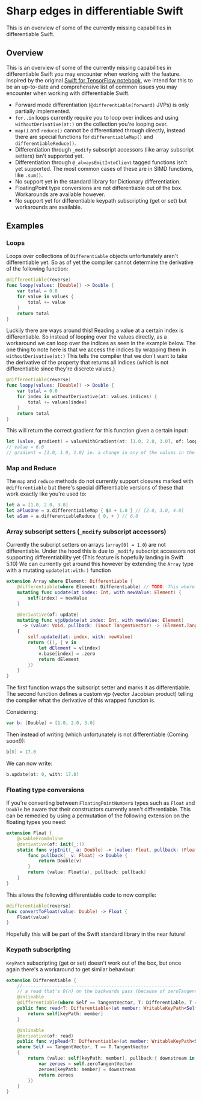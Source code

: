# Sharp edges in differentiable Swift

This is an overview of some of the currently missing capabilities in differentiable Swift.

## Overview

This is an overview of some of the currently missing capabilities in differentiable Swift you may encounter when working with the feature. Inspired by the original [Swift for TensorFlow notebook](https://www.tensorflow.org/swift/tutorials/Swift_autodiff_sharp_edges), we intend for this to be an up-to-date and comprehensive list of common issues you may encounter when working with differentiable Swift.

- Forward mode differentiation (`@differentiable(forward)` JVPs) is only partially implemented.
- `for..in` loops currently require you to loop over indices and using `withoutDerivative(at:)` on the collection you're looping over.
- `map()` and `reduce()` cannot be differentiated through directly, instead there are special functions for `differentiableMap()` and `differentiableReduce()`.
- Differentiation through `_modify` subscript accessors (like array subscript setters) isn't supported yet.
- Differentiation through `@_alwaysEmitIntoClient` tagged functions isn’t yet supported. The most common cases of these are in SIMD functions, like `.sum()`.
- No support yet in the standard library for Dictionary differentiation.
- FloatingPoint type conversions are not differentiable out of the box. Workarounds are available however.
- No support yet for differentiable keypath subscripting (get or set) but workarounds are available.


## Examples

### Loops
Loops over collections of `Differentiable` objects unfortunately aren't differentiable yet. So as of yet the compiler cannot determine the derivative of the following function: 
```swift
@differentiable(reverse)
func loopy(values: [Double]) -> Double {
    var total = 0.0
    for value in values {
        total += value
    }
    return total
}
```

Luckily there are ways around this! Reading a value at a certain index is differentiable. So instead of looping over the values directly, as a workaround we can loop over the indices as seen in the example below. The one thing to note here is that we access the indices by wrapping them in `withoutDerivative(at:)` This tells the compiler that we don't want to take the derivative of the property that returns all indices (which is not differentiable since they're discrete values.)
```swift
@differentiable(reverse)
func loopy(values: [Double]) -> Double {
    var total = 0.0
    for index in withoutDerivative(at: values.indices) {
        total += values[index]
    }
    return total
}
```

This will return the correct gradient for this function given a certain input:
```swift
let (value, gradient) = valueWithGradient(at: [1.0, 2.0, 3.0], of: loopy)
// value = 6.0
// gradient = [1.0, 1.0, 1.0] ie. a change in any of the values in the array will effect the output of the function equally. 
```

### Map and Reduce
The `map` and `reduce` methods do not currently support closures marked with `@differentiable` but there's special differentiable versions of these that work exactly like you're used to:
```swift
let a = [1.0, 2.0, 3.0]
let aPlusOne = a.differentiableMap { $0 + 1.0 } // [2.0, 3.0, 4.0]
let aSum = a.differentiableReduce { 0, + } // 6.0
```

### Array subscript setters (`_modify` subscript accessors)
Currently the subcript setters on arrays (`array[0] = 1.0`) are not differentiable. Under the hood this is due to `_modify` subscript accessors not supporting differentiability yet (This feature is hopefully landing in Swift 5.10)
We can currently get around this however by extending the `Array` type with a mutating `update(at:with:)` function
```swift
extension Array where Element: Differentiable {
    @differentiable(where Element: Differentiable) // TODO: This where clause seems redundant?
    mutating func update(at index: Int, with newValue: Element) {
        self[index] = newValue
    }

    @derivative(of: update)
    mutating func vjpUpdate(at index: Int, with newValue: Element)
      -> (value: Void, pullback: (inout TangentVector) -> (Element.TangentVector))
    {
        self.updated(at: index, with: newValue)
        return ((), { v in
            let dElement = v[index]
            v.base[index] = .zero
            return dElement
        })
    }
}
```
The first function wraps the subscript setter and marks it as differentiable. The second function defines a custom vjp (vector Jacobian product) telling the compiler what the derivative of this wrapped function is. 

Considering:
```swift
var b: [Double] = [1.0, 2.0, 3.0]
```
Then instead of writing (which unfortunately is not differentiable (Coming soon!)): 
```swift
b[0] = 17.0
```
We can now write:
```swift
b.update(at: 0, with: 17.0)
```

### Floating type conversions

If you're converting between `FloatingPointNumber`s types such as `Float` and `Double` be aware that their constructors currently aren't differentiable. This can be remedied by using a permutation of the following extension on the floating types you need:
```swift
extension Float {
    @usableFromInline
    @derivative(of: init(_:))
    static func vjpInit(_ a: Double) -> (value: Float, pullback: (Float) -> Double) {
        func pullback(_ v: Float) -> Double {
            return Double(v)
        }
        return (value: Float(a), pullback: pullback)
    }
}
```
This allows the following differentiable code to now compile:
```swift
@differentiable(reverse)
func convertToFloat(value: Double) -> Float {
    Float(value)
}
```
Hopefully this will be part of the Swift standard library in the near future!


### Keypath subscripting
`KeyPath` subscripting (get or set) doesn't work out of the box, but once again there's a workaround to get similar behaviour:
```swift
extension Differentiable {
    //-----------------------------------------------------------
    // a read that's O(n) on the backwards pass (because of zeroTangentVector materialization)
    @inlinable
    @differentiable(where Self == TangentVector, T: Differentiable, T == T.TangentVector)
    public func read<T: Differentiable>(at member: WritableKeyPath<Self, T>) -> T{
        return self[keyPath: member]
    }

    @inlinable
    @derivative(of: read)
    public func vjpRead<T: Differentiable>(at member: WritableKeyPath<Self, T>) -> (value: T, pullback: (T.TangentVector) -> Self.TangentVector)
    where Self == TangentVector, T == T.TangentVector
    {
        return (value: self[keyPath: member], pullback:{ downstream in
            var zeroes = self.zeroTangentVector
            zeroes[keyPath: member] = downstream
            return zeroes
        })
    }
}
```
